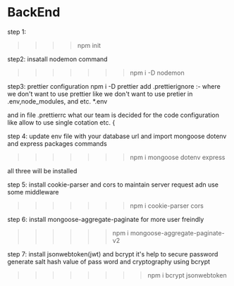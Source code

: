 # BackEnd

step 1:
>>>> npm init

step2:
insatall nodemon 
command 
>>>>>>> npm i -D nodemon

step3:
prettier configuration
npm i -D prettier
add
    .prettierignore :-  where we don't want to use prettier
        like we don't want to use pretier in .env,node_modules, and etc.
*.env
<!-- .env
.env.*
/.vscode
/node_modules
./dist -->

and in file .prettierrc what our team is decided for the code configuration like allow to use single cotation etc.
{
    <!-- "singleQuote": false,
    "bracketSpacing": true,
    "tabWidth": 2,
    "trailingComma": "es5",
    "semi": true
} -->

step 4:
update env file with your database url 
and import mongoose dotenv and express packages
commands

>>>>>>> npm i mongoose dotenv express

all three will be installed

step 5:
install cookie-parser and cors to maintain server request adn use some middleware

>>>>>>> npm i cookie-parser cors

step 6:
install mongoose-aggregate-paginate for more user freindly

>>>>>>npm i mongoose-aggregate-paginate-v2

step 7:
install jsonwebtoken(jwt) and bcrypt it's help to secure password generate salt hash value of pass word and cryptography using bcrypt

>>>>>>>>npm i bcrypt jsonwebtoken